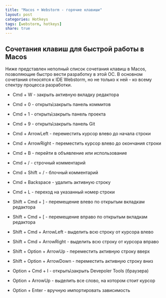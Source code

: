 ```yaml
---
title: "Macos + Webstorm - горячие клавиши"
layout: post
categories: Hotkeys
tags: [webstorm, hotkeys]
share: true
---
```


## Сочетания клавиш для быстрой работы в Macos

Ниже представлен неполный список сочетания клавиш в Macos, позволяющие быстро вести разработку в этой ОС. В основном сочетания относятся к IDE Webstorm, но не только к ней - ко всему спектру процесса разработки.

- Cmd + W - закрыть активную вкладку редактора
- Cmd + 0 - открыть\закрыть панель коммитов
- Cmd + 1 - открыть\закрыть панель проекта
- Cmd + 9 - открыть\закрыть панель Git
- Cmd + ArrowLeft - переместить курсор влево до начала строки
- Cmd + ArrowRight - переместить курсор влево до окончания строки
- Cmd + B - перейти в объявление или использование
- Cmd + / - строчный комментарий
- Cmd + Shift + / - блочный комментарий
- Cmd + Backspace - удалить активную строку
- Cmd + L - переход на указанный номер строки

- Shift + Cmd + ] - перемещение влево по открытым вкладкам редактора
- Shift + Cmd + [ - перемещение вправо по открытым вкладкам редактора
- Shift + Cmd + ArrowLeft - выделить всю строку от курсора влево
- Shift + Cmd + ArrowRight - выделить всю строку от курсора вправо
- Shift + Option + ArrowUp - переместить активную строку вверх
- Shift + Option + ArrowDown - переместить активную строку вниз

- Option + Cmd + I - открыть\закрыть Devepoler Tools (браузера)
- Option + ArrowUp - выделить все слово, на котором стоит курсор
- Option + Enter - вручную импортировать зависимость
